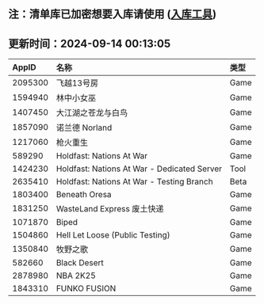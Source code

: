 ## 注：清单库已加密想要入库请使用 ([入库工具](https://github.com/BlankTMing/ManifestAutoUpdate/releases))

## 更新时间：2024-09-14 00:13:05
| AppID | 名称 | 类型  |
| :-------------------- | :----------------------------- | :----------- |
| 2095300 | 飞越13号房| Game |
| 1594940 | 林中小女巫| Game |
| 1407450 | 大江湖之苍龙与白鸟| Game |
| 1857090 | 诺兰德 Norland| Game |
| 1217060 | 枪火重生| Game |
| 589290 | Holdfast: Nations At War| Game |
| 1424230 | Holdfast: Nations At War - Dedicated Server| Tool |
| 2635410 | Holdfast: Nations At War - Testing Branch| Beta |
| 1803400 | Beneath Oresa| Game |
| 1831250 | WasteLand Express 废土快递| Game |
| 1071870 | Biped| Game |
| 1504860 | Hell Let Loose (Public Testing)| Game |
| 1350840 | 牧野之歌| Game |
| 582660 | Black Desert| Game |
| 2878980 | NBA 2K25| Game |
| 1843310 | FUNKO FUSION| Game |
